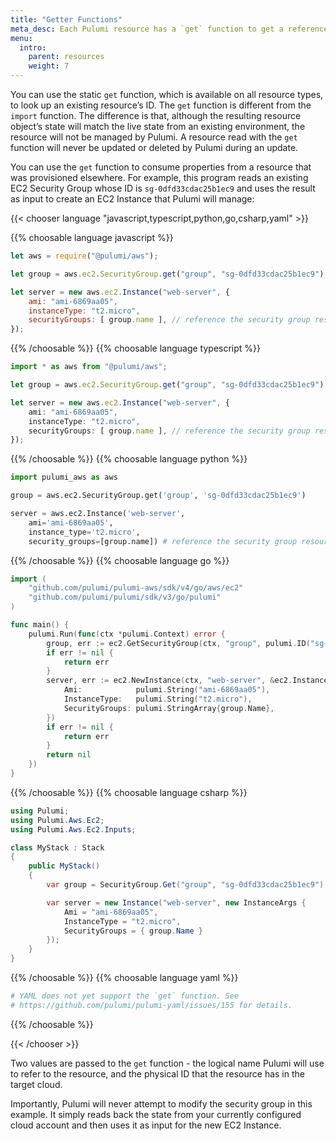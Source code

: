 ```yaml
---
title: "Getter Functions"
meta_desc: Each Pulumi resource has a `get` function to get a reference to an exissting instance of the resource.
menu:
  intro:
    parent: resources
    weight: 7
---
```


You can use the static `get` function, which is available on all resource types, to look up an existing resource’s ID. The `get` function is different from the `import` function. The difference is that, although the resulting resource object’s state will match the live state from an existing environment, the resource will not be managed by Pulumi. A resource read with the `get` function will never be updated or deleted by Pulumi during an update.

You can use the `get` function to consume properties from a resource that was provisioned elsewhere. For example, this program reads an existing EC2 Security Group whose ID is `sg-0dfd33cdac25b1ec9` and uses the result as input to create an EC2 Instance that Pulumi will manage:

{{< chooser language "javascript,typescript,python,go,csharp,yaml" >}}

{{% choosable language javascript %}}

```javascript
let aws = require("@pulumi/aws");

let group = aws.ec2.SecurityGroup.get("group", "sg-0dfd33cdac25b1ec9");

let server = new aws.ec2.Instance("web-server", {
    ami: "ami-6869aa05",
    instanceType: "t2.micro",
    securityGroups: [ group.name ], // reference the security group resource above
});
```

{{% /choosable %}}
{{% choosable language typescript %}}

```typescript
import * as aws from "@pulumi/aws";

let group = aws.ec2.SecurityGroup.get("group", "sg-0dfd33cdac25b1ec9");

let server = new aws.ec2.Instance("web-server", {
    ami: "ami-6869aa05",
    instanceType: "t2.micro",
    securityGroups: [ group.name ], // reference the security group resource above
});
```

{{% /choosable %}}
{{% choosable language python %}}

```python
import pulumi_aws as aws

group = aws.ec2.SecurityGroup.get('group', 'sg-0dfd33cdac25b1ec9')

server = aws.ec2.Instance('web-server',
    ami='ami-6869aa05',
    instance_type='t2.micro',
    security_groups=[group.name]) # reference the security group resource above
```

{{% /choosable %}}
{{% choosable language go %}}

```go
import (
    "github.com/pulumi/pulumi-aws/sdk/v4/go/aws/ec2"
    "github.com/pulumi/pulumi/sdk/v3/go/pulumi"
)

func main() {
    pulumi.Run(func(ctx *pulumi.Context) error {
        group, err := ec2.GetSecurityGroup(ctx, "group", pulumi.ID("sg-0dfd33cdac25b1ec9"), nil)
        if err != nil {
            return err
        }
        server, err := ec2.NewInstance(ctx, "web-server", &ec2.InstanceArgs{
            Ami:            pulumi.String("ami-6869aa05"),
            InstanceType:   pulumi.String("t2.micro"),
            SecurityGroups: pulumi.StringArray{group.Name},
        })
        if err != nil {
            return err
        }
        return nil
    })
}
```

{{% /choosable %}}
{{% choosable language csharp %}}

```csharp
using Pulumi;
using Pulumi.Aws.Ec2;
using Pulumi.Aws.Ec2.Inputs;

class MyStack : Stack
{
    public MyStack()
    {
        var group = SecurityGroup.Get("group", "sg-0dfd33cdac25b1ec9");

        var server = new Instance("web-server", new InstanceArgs {
            Ami = "ami-6869aa05",
            InstanceType = "t2.micro",
            SecurityGroups = { group.Name }
        });
    }
}
```

{{% /choosable %}}
{{% choosable language yaml %}}

```yaml
# YAML does not yet support the `get` function. See
# https://github.com/pulumi/pulumi-yaml/issues/155 for details.
```

{{% /choosable %}}

{{< /chooser >}}

Two values are passed to the `get` function - the logical name Pulumi will use to refer to the resource, and the physical ID that the resource has in the target cloud.

Importantly, Pulumi will never attempt to modify the security group in this example. It simply reads back the state from your currently configured cloud account and then uses it as input for the new EC2 Instance.
